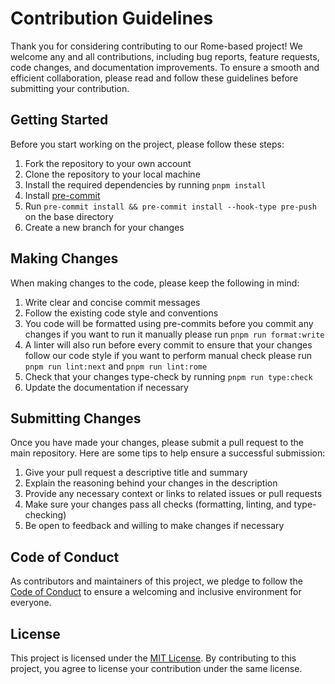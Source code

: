 # Contribution Guidelines

Thank you for considering contributing to our Rome-based project! We welcome any and all contributions, including bug reports, feature requests, code changes, and documentation improvements. To ensure a smooth and efficient collaboration, please read and follow these guidelines before submitting your contribution.

## Getting Started

Before you start working on the project, please follow these steps:

1. Fork the repository to your own account
2. Clone the repository to your local machine
3. Install the required dependencies by running `pnpm install`
4. Install [pre-commit](https://pre-commit.com/)
5. Run `pre-commit install && pre-commit install --hook-type pre-push` on the base directory
6. Create a new branch for your changes

## Making Changes

When making changes to the code, please keep the following in mind:

1. Write clear and concise commit messages
2. Follow the existing code style and conventions
3. You code will be formatted using pre-commits before you commit any changes if you want to run it manually please run `pnpm run format:write`
4. A linter will also run before every commit to ensure that your changes follow our code style if you want to perform manual check please run `pnpm run lint:next` and `pnpm run lint:rome`
5. Check that your changes type-check by running `pnpm run type:check`
6. Update the documentation if necessary

## Submitting Changes

Once you have made your changes, please submit a pull request to the main repository. Here are some tips to help ensure a successful submission:

1. Give your pull request a descriptive title and summary
2. Explain the reasoning behind your changes in the description
3. Provide any necessary context or links to related issues or pull requests
4. Make sure your changes pass all checks (formatting, linting, and type-checking)
5. Be open to feedback and willing to make changes if necessary

## Code of Conduct

As contributors and maintainers of this project, we pledge to follow the [Code of Conduct](CODE_OF_CONDUCT.md) to ensure a welcoming and inclusive environment for everyone.

## License

This project is licensed under the [MIT License](LICENSE.md). By contributing to this project, you agree to license your contribution under the same license.
